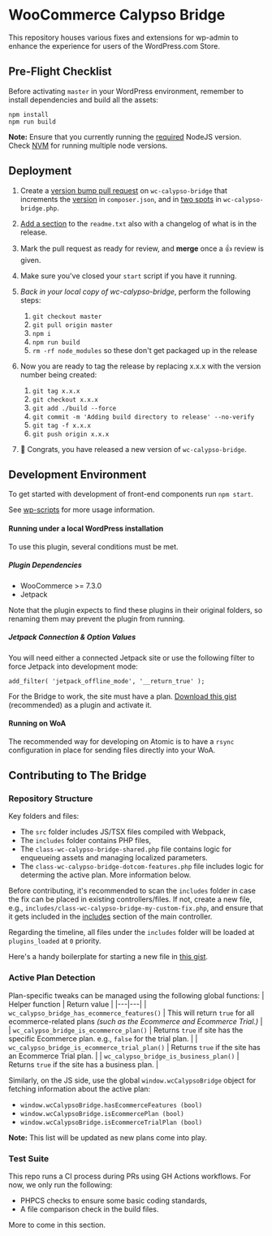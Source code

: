 
# WooCommerce Calypso Bridge

This repository houses various fixes and extensions for wp-admin to enhance the experience for users of the WordPress.com Store.

## Pre-Flight Checklist

Before activating `master` in your WordPress environment, remember to install dependencies and build all the assets:
```
npm install
npm run build
```
**Note:** Ensure that you currently running the [required](https://github.com/Automattic/wc-calypso-bridge/blob/master/.nvmrc) NodeJS version. Check [NVM](https://www.npmjs.com/package/nvm) for running multiple node versions.

## Deployment

1. Create a [version bump pull request](https://github.com/Automattic/wc-calypso-bridge/pull/613/files) on `wc-calypso-bridge` that increments the [version](https://github.com/Automattic/wc-calypso-bridge/blob/master/composer.json#L3) in `composer.json`, and in [two spots](https://github.com/Automattic/wc-calypso-bridge/blob/master/wc-calypso-bridge.php#L33) in `wc-calypso-bridge.php`.
2. [Add a section](https://github.com/Automattic/wc-calypso-bridge/blob/master/readme.txt#L23-L26) to the `readme.txt` also with a changelog of what is in the release.
3. Mark the pull request as ready for review, and **merge** once a 👍 review is given.
4. Make sure you've closed your `start` script if you have it running.
5. *Back in your local copy of wc-calypso-bridge*, perform the following steps:
    1. `git checkout master`
    2. `git pull origin master`
    3. `npm i`
    4. `npm run build`
    5. `rm -rf node_modules` so these don't get packaged up in the release

6. Now you are ready to tag the release by replacing x.x.x with the version number being created:
    1. `git tag x.x.x`
    2. `git checkout x.x.x`
    3. `git add ./build --force`
    4. `git commit -m 'Adding build directory to release' --no-verify`
    5. `git tag -f x.x.x`
    6. `git push origin x.x.x`
7. 🎊 Congrats, you have released a new version of `wc-calypso-bridge`.

## Development Environment

To get started with development of front-end components run `npm start`.

See [wp-scripts](https://github.com/WordPress/gutenberg/tree/master/packages/scripts) for more usage information.

#### Running under a local WordPress installation
To use this plugin, several conditions must be met.

##### Plugin Dependencies

- WooCommerce >= 7.3.0
- Jetpack

Note that the plugin expects to find these plugins in their original folders, so renaming them may prevent the plugin from running.

##### Jetpack Connection & Option Values

You will need either a connected Jetpack site or use the following filter to force Jetpack into development mode:

`add_filter( 'jetpack_offline_mode', '__return_true' );`

For the Bridge to work, the site must have a plan. [Download this gist](https://gist.github.com/moon0326/cac46c70a2cee81b61faef517fef7178) (recommended) as a plugin and activate it.

#### Running on WoA

The recommended way for developing on Atomic is to have a `rsync` configuration in place for sending files directly into your WoA.


## Contributing to The Bridge

### Repository Structure

Key folders and files:

- The `src` folder includes JS/TSX files compiled with Webpack,
- The `includes` folder contains PHP files,
- The `class-wc-calypso-bridge-shared.php` file contains logic for enqueueing assets and managing localized parameters.
- The `class-wc-calypso-bridge-dotcom-features.php` file includes logic for determing the active plan. More information below.

Before contributing, it's recommended to scan the `includes` folder in case the fix can be placed in existing controllers/files. If not, create a new file, e.g., `includes/class-wc-calypso-bridge-my-custom-fix.php`, and ensure that it gets included in the [includes](https://github.com/Automattic/wc-calypso-bridge/blob/master/class-wc-calypso-bridge.php#L100-L122) section of the main controller.

Regarding the timeline, all files under the `includes` folder will be loaded at `plugins_loaded` at `0` priority.

Here's a handy boilerplate for starting a new file in [this gist](https://gist.github.com/somewherewarm-snippets/ee3d68b9bfb56232fdd94a2edbcfd25e).

### Active Plan Detection

Plan-specific tweaks can be managed using the following global functions:
| Helper function |  Return value  |
|---|---|
| `wc_calypso_bridge_has_ecommerce_features()`   | This will return `true` for all ecommerce-related plans *(such as the Ecommerce and Ecommerce Trial.)* |
| `wc_calypso_bridge_is_ecommerce_plan()`   | Returns `true` if site has the specific Ecommerce plan. e.g., `false` for the trial plan. |
| `wc_calypso_bridge_is_ecommerce_trial_plan()`  |  Returns `true` if the site has an Ecommerce Trial plan. |
| `wc_calypso_bridge_is_business_plan()` | Returns `true` if the site has a business plan. |

Similarly, on the JS side, use the global `window.wcCalypsoBridge` object for fetching information about the active plan:
- `window.wcCalypsoBridge.hasEcommerceFeatures (bool)`
- `window.wcCalypsoBridge.isEcommercePlan (bool)`
- `window.wcCalypsoBridge.isEcommerceTrialPlan (bool)`

**Note:** This list will be updated as new plans come into play.

### Test Suite

This repo runs a CI process during PRs using GH Actions workflows. For now, we only run the following:
- PHPCS checks to ensure some basic coding standards,
- A file comparison check in the build files.

More to come in this section.
